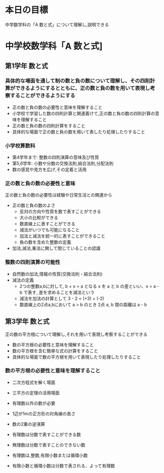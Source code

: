 # 本日の目標
中学数学科の「A 数と式」について理解し,説明できる

# 中学校数学科「A 数と式]
## 第1学年 数と式
### 具体的な場面を通して制の数と負の数について理解し、その四則計算ができるようにするとともに、正の数と負の数を用いて表現し考察することができるようにする

- 正の数と負の数の必要性と意味を理解すること
- 小学校で学習した数の四則計算と関連着けて,正の数と負の数の四則計算の意味を理解すること
- 正の数と負の数の四則計算をすること
- 具体的な場面で正の数と負の数を用いて表したり処理したりすること

### 小学校算数科
- 第4学年まで: 整数の四則演算の意味及び性質
- 第5,6学年: 小数や分数の交換法則,結合法則,分配法則
- 数の感覚や見方を広げ,その定着と活用

### 正の数と負の数の必要性と意味
正の数と負の数の必要性は経験や日常生活との関連から

- 正の数と負の数のよさ
  - 反対の方向や性質を数で表すことができる
  - 大小の比較ができる
  - 数直線上に表すことができる
  - 減法がいつでも可能になること
  - 加法と減法を統一的に表すことができること
  - 負の数を含めた整数の定義
- 加法,減法,乗法に関して閉じていることの認識

### 整数の四則演算の可能性
- 自然数の加法,情報の性質(交換法則・結合法則)
- 減法の定義
  - 2つの整数a,bに対して, b + x = a となる x を a と b の差といい、x = a - b で表す, 差を求めることを減法という
  - 減法を加法の計算として 3 - 2 = (+3) + (-2)
  - 数直線上の2点a,bにおいて a > b のとき 2点 a, b 間の距離は a - b

## 第3学年 数と式
正の数の平方根について理解し,それを用いて表現し考察することができる

- 数の平方根の必要性と意味を理解すること
- 数の平方根を含む簡単な式の計算をすること
- 具体的な場面で数の平方根を用いて表現したり処理したりすること

### 数の平方根の必要性と意味を理解すること
- 二次方程式を解く場面
- 三平方の定理の活用場面
- 有理数以外の数が必要
- 1辺が1mの正方形の対角線の長さ
- 数の2乗の逆演算

- 有理数は分数で表すことができる数
- 無理数は分数で表すことのできない数

- 有理数は,整数,有限小数または循環小数
- 有限小数と循環小数は分数で表される、よって有理数

